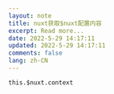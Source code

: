 ```yaml
---
layout: note
title: nuxt获取$nuxt配置内容
excerpt: Read more...
date: 2022-5-29 14:17:11
updated: 2022-5-29 14:17:11
comments: false
lang: zh-CN
---
```


`this.$nuxt.context`
  